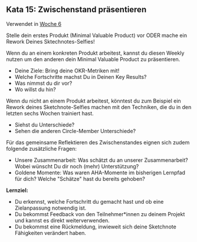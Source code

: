 ## Kata 15: Zwischenstand präsentieren

Verwendet in [Woche 6](0410_Woche_06.md)

Stelle dein erstes Produkt (Minimal Valuable Product) vor ODER mache ein Rework Deines Sktechnotes-Selfies!

Wenn du an einem konkreten Produkt arbeitest, kannst du diesen Weekly nutzen um den anderen dein Minimal Valuable Product zu präsentieren.

- Deine Ziele: Bring deine OKR-Metriken mit! 
- Welche Fortschritte machst Du in Deinen Key Results? 
- Was nimmst du dir vor? 
- Wo willst du hin?

Wenn du nicht an einem Produkt arbeitest, könntest du zum Beispiel ein Rework deines Sketchnote-Selfies machen mit den Techniken, die du in den letzten sechs Wochen trainiert hast.

- Siehst du Unterschiede?
- Sehen die anderen Circle-Member Unterschiede?

Für das gemeinsame Reflektieren des Zwischenstandes eignen sich zudem folgende zusätzliche Fragen:

- Unsere Zusammenarbeit: Was schätzt du an unserer Zusammenarbeit? Wobei wünscht Du dir noch (mehr) Unterstützung?
- Goldene Momente: Was waren AHA-Momente im bisherigen Lernpfad für dich? Welche "Schätze" hast du bereits gehoben?

**Lernziel:**

- Du erkennst, welche Fortschritt du gemacht hast und ob eine Zielanpassung notwendig ist.
- Du bekommst Feedback von den Teilnehmer\*innen zu deinem Projekt und kannst es direkt weiterverwenden.
- Du bekommst eine Rückmeldung, inwieweit sich deine Sketchnote Fähigkeiten verändert haben.